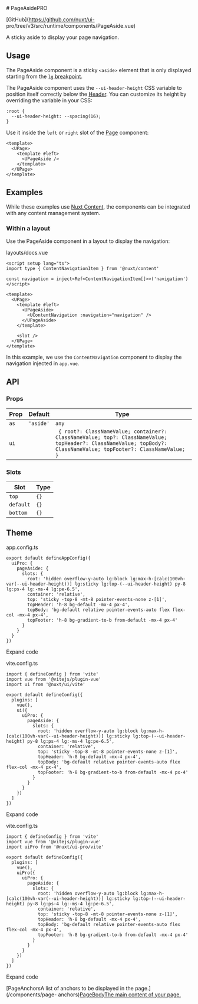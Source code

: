 <!-- source: https://ui.nuxt.com/components/page-aside --> # PageAsidePRO

[GitHub](https://github.com/nuxt/ui-
pro/tree/v3/src/runtime/components/PageAside.vue)

A sticky aside to display your page navigation.

## Usage

The PageAside component is a sticky `<aside>` element that is only displayed
starting from the [`lg` breakpoint](https://tailwindcss.com/docs/breakpoints).

The PageAside component uses the `--ui-header-height` CSS variable to position
itself correctly below the [Header](/components/header). You can customize its
height by overriding the variable in your CSS:

    
    
    :root {
      --ui-header-height: --spacing(16);
    }
    

Use it inside the `left` or `right` slot of the [Page](/components/page)
component:

    
    
    <template>
      <UPage>
        <template #left>
          <UPageAside />
        </template>
      </UPage>
    </template>
    

## Examples

While these examples use [Nuxt Content](https://content.nuxt.com), the
components can be integrated with any content management system.

### Within a layout

Use the PageAside component in a layout to display the navigation:

layouts/docs.vue

    
    
    <script setup lang="ts">
    import type { ContentNavigationItem } from '@nuxt/content'
    
    const navigation = inject<Ref<ContentNavigationItem[]>>('navigation')
    </script>
    
    <template>
      <UPage>
        <template #left>
          <UPageAside>
            <UContentNavigation :navigation="navigation" />
          </UPageAside>
        </template>
    
        <slot />
      </UPage>
    </template>
    

In this example, we use the `ContentNavigation` component to display the
navigation injected in `app.vue`.

## API

### Props

Prop |  Default |  Type   
---|---|---  
`as`| `'aside'`| `any`  
`ui`| | ` { root?: ClassNameValue; container?: ClassNameValue; top?: ClassNameValue; topHeader?: ClassNameValue; topBody?: ClassNameValue; topFooter?: ClassNameValue; }`  
  
### Slots

Slot |  Type   
---|---  
`top`| `{}`  
`default`| `{}`  
`bottom`| `{}`  
  
## Theme

app.config.ts

    
    
    export default defineAppConfig({
      uiPro: {
        pageAside: {
          slots: {
            root: 'hidden overflow-y-auto lg:block lg:max-h-[calc(100vh-var(--ui-header-height))] lg:sticky lg:top-(--ui-header-height) py-8 lg:ps-4 lg:-ms-4 lg:pe-6.5',
            container: 'relative',
            top: 'sticky -top-8 -mt-8 pointer-events-none z-[1]',
            topHeader: 'h-8 bg-default -mx-4 px-4',
            topBody: 'bg-default relative pointer-events-auto flex flex-col -mx-4 px-4',
            topFooter: 'h-8 bg-gradient-to-b from-default -mx-4 px-4'
          }
        }
      }
    })
    

Expand code

vite.config.ts

    
    
    import { defineConfig } from 'vite'
    import vue from '@vitejs/plugin-vue'
    import ui from '@nuxt/ui/vite'
    
    export default defineConfig({
      plugins: [
        vue(),
        ui({
          uiPro: {
            pageAside: {
              slots: {
                root: 'hidden overflow-y-auto lg:block lg:max-h-[calc(100vh-var(--ui-header-height))] lg:sticky lg:top-(--ui-header-height) py-8 lg:ps-4 lg:-ms-4 lg:pe-6.5',
                container: 'relative',
                top: 'sticky -top-8 -mt-8 pointer-events-none z-[1]',
                topHeader: 'h-8 bg-default -mx-4 px-4',
                topBody: 'bg-default relative pointer-events-auto flex flex-col -mx-4 px-4',
                topFooter: 'h-8 bg-gradient-to-b from-default -mx-4 px-4'
              }
            }
          }
        })
      ]
    })
    

Expand code

vite.config.ts

    
    
    import { defineConfig } from 'vite'
    import vue from '@vitejs/plugin-vue'
    import uiPro from '@nuxt/ui-pro/vite'
    
    export default defineConfig({
      plugins: [
        vue(),
        uiPro({
          uiPro: {
            pageAside: {
              slots: {
                root: 'hidden overflow-y-auto lg:block lg:max-h-[calc(100vh-var(--ui-header-height))] lg:sticky lg:top-(--ui-header-height) py-8 lg:ps-4 lg:-ms-4 lg:pe-6.5',
                container: 'relative',
                top: 'sticky -top-8 -mt-8 pointer-events-none z-[1]',
                topHeader: 'h-8 bg-default -mx-4 px-4',
                topBody: 'bg-default relative pointer-events-auto flex flex-col -mx-4 px-4',
                topFooter: 'h-8 bg-gradient-to-b from-default -mx-4 px-4'
              }
            }
          }
        })
      ]
    })
    

Expand code

[PageAnchorsA list of anchors to be displayed in the page.](/components/page-
anchors)[PageBodyThe main content of your page.](/components/page-body)

